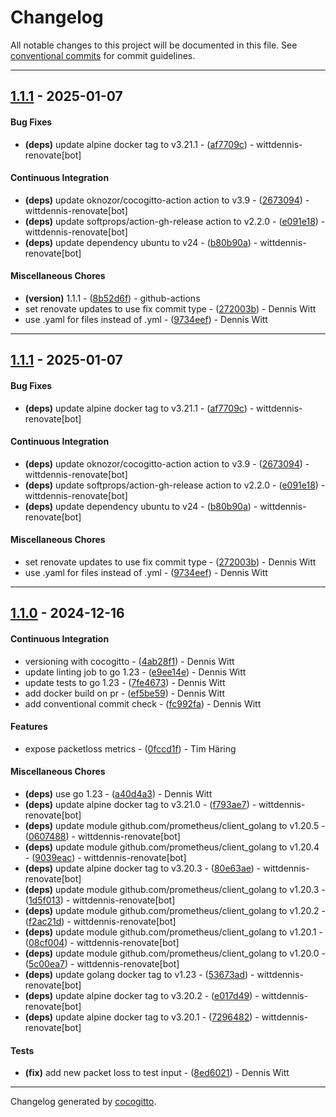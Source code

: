 # Changelog
All notable changes to this project will be documented in this file. See [conventional commits](https://www.conventionalcommits.org/) for commit guidelines.

- - -
## [1.1.1](https://github.com/wittdennis/ts3exporter/compare/9734eef23bcb0a623e1ab984a60b0034e1bbbab5..1.1.1) - 2025-01-07
#### Bug Fixes
- **(deps)** update alpine docker tag to v3.21.1 - ([af7709c](https://github.com/wittdennis/ts3exporter/commit/af7709c7b488f148f28a11f43c55e8f551abbc35)) - wittdennis-renovate[bot]
#### Continuous Integration
- **(deps)** update oknozor/cocogitto-action action to v3.9 - ([2673094](https://github.com/wittdennis/ts3exporter/commit/2673094abb89b1a4367066ce592fd572bf788a24)) - wittdennis-renovate[bot]
- **(deps)** update softprops/action-gh-release action to v2.2.0 - ([e091e18](https://github.com/wittdennis/ts3exporter/commit/e091e1823ede240352bd6da83f9dcb9799e41237)) - wittdennis-renovate[bot]
- **(deps)** update dependency ubuntu to v24 - ([b80b90a](https://github.com/wittdennis/ts3exporter/commit/b80b90a525237e711c69f1240b620f30ddaea034)) - wittdennis-renovate[bot]
#### Miscellaneous Chores
- **(version)** 1.1.1 - ([8b52d6f](https://github.com/wittdennis/ts3exporter/commit/8b52d6f81f063db206a9890629990391f881d262)) - github-actions
- set renovate updates to use fix commit type - ([272003b](https://github.com/wittdennis/ts3exporter/commit/272003b06598f30ce919858c7f496807246ef62f)) - Dennis Witt
- use .yaml for files instead of .yml - ([9734eef](https://github.com/wittdennis/ts3exporter/commit/9734eef23bcb0a623e1ab984a60b0034e1bbbab5)) - Dennis Witt

- - -

## [1.1.1](https://github.com/wittdennis/ts3exporter/compare/9734eef23bcb0a623e1ab984a60b0034e1bbbab5..1.1.1) - 2025-01-07
#### Bug Fixes
- **(deps)** update alpine docker tag to v3.21.1 - ([af7709c](https://github.com/wittdennis/ts3exporter/commit/af7709c7b488f148f28a11f43c55e8f551abbc35)) - wittdennis-renovate[bot]
#### Continuous Integration
- **(deps)** update oknozor/cocogitto-action action to v3.9 - ([2673094](https://github.com/wittdennis/ts3exporter/commit/2673094abb89b1a4367066ce592fd572bf788a24)) - wittdennis-renovate[bot]
- **(deps)** update softprops/action-gh-release action to v2.2.0 - ([e091e18](https://github.com/wittdennis/ts3exporter/commit/e091e1823ede240352bd6da83f9dcb9799e41237)) - wittdennis-renovate[bot]
- **(deps)** update dependency ubuntu to v24 - ([b80b90a](https://github.com/wittdennis/ts3exporter/commit/b80b90a525237e711c69f1240b620f30ddaea034)) - wittdennis-renovate[bot]
#### Miscellaneous Chores
- set renovate updates to use fix commit type - ([272003b](https://github.com/wittdennis/ts3exporter/commit/272003b06598f30ce919858c7f496807246ef62f)) - Dennis Witt
- use .yaml for files instead of .yml - ([9734eef](https://github.com/wittdennis/ts3exporter/commit/9734eef23bcb0a623e1ab984a60b0034e1bbbab5)) - Dennis Witt

- - -

## [1.1.0](https://github.com/wittdennis/ts3exporter/compare/72964826154cdf2148868d2004c1e235ebcb6aa5..1.1.0) - 2024-12-16
#### Continuous Integration
- versioning with cocogitto - ([4ab28f1](https://github.com/wittdennis/ts3exporter/commit/4ab28f111b8097799813b0c0610ef747de36718e)) - Dennis Witt
- update linting job to go 1.23 - ([e9ee14e](https://github.com/wittdennis/ts3exporter/commit/e9ee14e7eaca60329a42b943dedfe5a3752ddfa9)) - Dennis Witt
- update tests to go 1.23 - ([7fe4673](https://github.com/wittdennis/ts3exporter/commit/7fe46734951683bebe8071232a0bbb8a2d590667)) - Dennis Witt
- add docker build on pr - ([ef5be59](https://github.com/wittdennis/ts3exporter/commit/ef5be5952ac63532218119749161b582696978c2)) - Dennis Witt
- add conventional commit check - ([fc992fa](https://github.com/wittdennis/ts3exporter/commit/fc992fa5681c595a2486e45907c9a0fedd3da3dd)) - Dennis Witt
#### Features
- expose packetloss metrics - ([0fccd1f](https://github.com/wittdennis/ts3exporter/commit/0fccd1fb7d74237e3eec2fd987791bd250d5c827)) - Tim Häring
#### Miscellaneous Chores
- **(deps)** use go 1.23 - ([a40d4a3](https://github.com/wittdennis/ts3exporter/commit/a40d4a3a380e40f73904e96f2f8a5af979b93d90)) - Dennis Witt
- **(deps)** update alpine docker tag to v3.21.0 - ([f793ae7](https://github.com/wittdennis/ts3exporter/commit/f793ae7d074a6e56f759962f6bcd590b121fab2f)) - wittdennis-renovate[bot]
- **(deps)** update module github.com/prometheus/client_golang to v1.20.5 - ([0607488](https://github.com/wittdennis/ts3exporter/commit/060748884ff7f60f8a33181e644cb458083e3bf9)) - wittdennis-renovate[bot]
- **(deps)** update module github.com/prometheus/client_golang to v1.20.4 - ([9039eac](https://github.com/wittdennis/ts3exporter/commit/9039eacd1555d2d97e1ca7447b8589d773434171)) - wittdennis-renovate[bot]
- **(deps)** update alpine docker tag to v3.20.3 - ([80e63ae](https://github.com/wittdennis/ts3exporter/commit/80e63aeef31e4fbc678779da90a63d17f45b3df8)) - wittdennis-renovate[bot]
- **(deps)** update module github.com/prometheus/client_golang to v1.20.3 - ([1d5f013](https://github.com/wittdennis/ts3exporter/commit/1d5f013470af53abca4b52bad94934aa3f5c757f)) - wittdennis-renovate[bot]
- **(deps)** update module github.com/prometheus/client_golang to v1.20.2 - ([f2ac21d](https://github.com/wittdennis/ts3exporter/commit/f2ac21d782341588f3672b864161f2f19cf9ab36)) - wittdennis-renovate[bot]
- **(deps)** update module github.com/prometheus/client_golang to v1.20.1 - ([08cf004](https://github.com/wittdennis/ts3exporter/commit/08cf004089058d5ed6992354b9b6516d1ef7baf0)) - wittdennis-renovate[bot]
- **(deps)** update module github.com/prometheus/client_golang to v1.20.0 - ([5c00ea7](https://github.com/wittdennis/ts3exporter/commit/5c00ea7b67be839c34c7b32f676a2e50034362eb)) - wittdennis-renovate[bot]
- **(deps)** update golang docker tag to v1.23 - ([53673ad](https://github.com/wittdennis/ts3exporter/commit/53673ad5e60e9b372c7c09213d57c2cd861aede3)) - wittdennis-renovate[bot]
- **(deps)** update alpine docker tag to v3.20.2 - ([e017d49](https://github.com/wittdennis/ts3exporter/commit/e017d495f29a51494cc7101f3d16f851edde9b6b)) - wittdennis-renovate[bot]
- **(deps)** update alpine docker tag to v3.20.1 - ([7296482](https://github.com/wittdennis/ts3exporter/commit/72964826154cdf2148868d2004c1e235ebcb6aa5)) - wittdennis-renovate[bot]
#### Tests
- **(fix)** add new packet loss to test input - ([8ed6021](https://github.com/wittdennis/ts3exporter/commit/8ed60213d997ececfc573d0d6ea5dd788fdee73a)) - Dennis Witt

- - -

Changelog generated by [cocogitto](https://github.com/cocogitto/cocogitto).